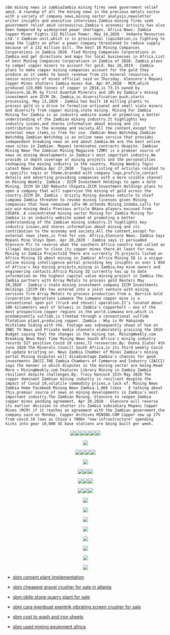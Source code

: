 ```
sbm mining news in zambiaZambia mining firms seek government relief amid. A roundup of all the mining news in the precious metals sector with a variety of company news,mining sector analysis,newsletter writer insights and executive interviews.Zambia mining firms seek government relief amid coronavirus.Zambia's economic activity has also been hampered by widespread power shortages. Africa News: Zambia Copper Miner Fights 132 Million Power. May 14,2020 · Vedanta Resources Ltd.'s Zambian unit,which is in provisional liquidation,is fighting to keep the lights on after a power company threatened to reduce supply because of a 132 million bill. The best 10 Mining Companies Corporations in Zambia 2020. Find Mining Companies Corporations in Zambia and get directions and maps for local businesses in Africa.List of best Mining Companies Corporations in Zambia of 2020. Zambia plans to compel copper miners to account for gold. Dec 26,2019 · Zambia plans to make copper mining companies account for the gold they produce as it seeks to boost revenue from its mineral resources,a senior ministry of mines official said on Thursday. Glencore's Mopani Copper Mines shutters Zambia mines due. Apr 07,2020 · MCM,which produced 119,000 tonnes of copper in 2018,is 73.1% owned by Glencore,16.9% by First Quantum Minerals and 10% by Zambia's mining investment arm ZCCM IH. Zambia,in diversification push,starts processing. May 13,2020 · Zambia has built 10 milling plants to process gold in a drive to formalise artisanal and small scale miners and diversify from copper mining,state mining. Mining For Zambia Mining for Zambia is an industry website aimed at promoting a better understanding of the Zambian mining industry.It highlights key industry issues,and shares information about mining and its contribution to the economy and society.All the content,except for external news items,is free for use. Zambian News Watchdog Zambian Watchdog Zambian Watchdog is an online news service that provides independent breaking news on and about Zambia.We are the best online news sites in Zambian. Mopani terminates contracts despite. Zambian Mining News The Zambian Mining Magazine (ZMM) is a premier source of news on mining developments in Zambia's most important industry.We provide in depth coverage of mining projects and the personalities reshaping the mining industry in the country. Mining Weekly Topic Latest News Zambia Apr 17,2020 · Topics Listing of articles related to a specific topic or theme,branded with company logo,profile,contact details and adverting providing companies with a more visible channel on Mining Weekly. Zambia : ZCCM Investment Holdings to open a Gold Mining. ZCCM IH CEO Mabvuto Chipata.ZCCM Investment Holdings plans to open a company that will supervise the mining of gold across the country.ZCCM IH. Zambia : Grizzly Mining donates vehicle to chief Lumpuma Zambia threaten to revoke mining licenses given Mining companies that have remained idle HH attends Mining Indaba,calls for win win mining deals Previous article Nkana players excused from COSAFA. A concentrated mining sector Mining For Zambia Mining for Zambia is an industry website aimed at promoting a better understanding of the Zambian mining industry.It highlights key industry issues,and shares information about mining and its contribution to the economy and society.All the content,except for external news items,is free for use. Africa,Glencore News: Zambia Says Mopani Mine Stays Open. Apr 20,2020 · Zambia says it persuaded Glencore Plc to reverse what the southern Africa country had called an illegal decision to close its copper mines there.At least for now. Mining in Zambia ProjectsIQ There are currently 75 projects listed on Africa Mining IQ about mining in Zambia! Africa Mining IQ is a unique online mining intelligence portal providing key insights on over 1 850 of Africa's key mining projects,mining in Zambia,key mine owners and engineering contacts.Africa Mining IQ currently has up to date information on the highest capital value mining project in Zambia the. Zambia partners with Array Metals to process gold Reuters May 20,2020 · Zambia's state mining investment company ZCCM Investments Holdings (ZCCM IH) has entered into a joint venture with mining services firm Array Metals to process production from a. Barrick Gold Corporation Operations Lumwana The Lumwana copper mine is a conventional open pit (truck and shovel) operation.It's located about 100 kilometers west of Solwezi in Zambia's Copperbelt — one of the most prospective copper regions in the world.Lumwana ore,which is predominantly sulfide,is treated through a conventional sulfide flotation plant,producing copper. Zambia : Why is Mr Hakainde Hichilema Siding with the. Footage was subsequently shown of him on ZNBC TV News and Private media channels elaborately praising the 2019 Budget saying that the changes in the mining tax. MiningWeekly.com Breaking News Real Time Mining News South Africa's mining industry records 527 positive Covid 19 cases,72 recoveries.By: Donna Slater 4th June 2020 The Minerals Council South Africa,in its third weekly Covid 19 update briefing on. News Zambia Chamber of Mines Zambia's mining portal Mining disputes will disadvantage Zambia's chances for good investments ZACCI.THE Zambia Chambers of Commerce and Industry (ZACCI) says the manner in which disputes in the mining sector are being.Read More » MiningWeekly.com Features Library Mining in Zambia Zambia resilient despite challenges.By: Tracy Hancock 15th May 2020 The copper dominant Zambian mining industry is resilient despite the impact of Covid 19,volatile commodity prices,a lack of. Mining News Zambia Home Facebook Mining News Zambia.1,866 likes · 8 talking about this.premier source of news on mining developments in Zambia's most important industry.The Zambian Mining. Glencore to reopen Zambia copper mines pending agreement. Apr 20,2020 · Glencore will reverse its earlier decision to shutter its Zambia subsidiary Mopani Copper Mines (MCM) if it reaches an agreement with the Zambian government,the company said on Monday. Copper Archives MINING.COM Copper now up 27% from covid 19 lows as China's 700bn "new infrastructure" spending kicks into gear 10,000 5G base stations are being built per week. 
```

<div align="center">
  
<a rel="nofollow" href="https://m.shibang-china.com?f=github&k=sbm+mining+news+in+zambia"><img src="https://static.shibang-china.com/en/l.png"></a><img src="https://static.shibang-china.com/en/hw.png"><a rel="nofollow" href="https://m.shibang-china.com/product/?f=github&k=sbm+mining+news+in+zambia"><img src="https://static.shibang-china.com/en/p.png"></a><a rel="nofollow" href="https://m.shibang-china.com/cases/?f=github&k=sbm+mining+news+in+zambia"><img src="https://static.shibang-china.com/en/c.png"></a><a rel="nofollow" href="https://m.shibang-china.com/news/?f=github&k=sbm+mining+news+in+zambia"><img src="https://static.shibang-china.com/en/n.png"></a><a rel="nofollow" href="https://m.shibang-china.com?f=github&k=sbm+mining+news+in+zambia"><img src="https://static.shibang-china.com/en/m.png"></a>

<a rel="nofollow" href="https://m.shibang-china.com/product/?f=github&k=sbm+mining+news+in+zambia"><img src="https://static.shibang-china.com/en/b.jpg"></a>
  
<a rel="nofollow" href="https://m.shibang-china.com/solution-aggregate.html?f=github&k=sbm+mining+news+in+zambia"><img src="https://static.shibang-china.com/en/a.jpg"></a><a rel="nofollow" href="https://m.shibang-china.com/solution-mine.html?f=github&k=sbm+mining+news+in+zambia"><img src="https://static.shibang-china.com/en/m.jpg"></a><a rel="nofollow" href="https://m.shibang-china.com/solution-mill.html?f=github&k=sbm+mining+news+in+zambia"><img src="https://static.shibang-china.com/en/g.jpg"></a><a rel="nofollow" href="https://m.shibang-china.com/solution-epc.html?f=github&k=sbm+mining+news+in+zambia"><img src="https://static.shibang-china.com/en/e.jpg"></a>

<a rel="nofollow" href="https://m.shibang-china.com/product/?f=github&k=sbm+mining+news+in+zambia"><img src="https://static.shibang-china.com/en/a-p.png"></a>

<a rel="nofollow" href="https://m.shibang-china.com/product/crusher/c6x.html?f=github&k=sbm+mining+news+in+zambia"><img src="https://static.shibang-china.com/en/j.jpg"></a><a rel="nofollow" href="https://m.shibang-china.com/product/crusher/ci5x.html?f=github&k=sbm+mining+news+in+zambia"><img src="https://static.shibang-china.com/en/i.jpg"></a><a rel="nofollow" href="https://m.shibang-china.com/product/crusher/hst.html?f=github&k=sbm+mining+news+in+zambia"><img src="https://static.shibang-china.com/en/c.jpg"></a>

<a rel="nofollow" href="https://m.shibang-china.com/product/mill/mtw.html?f=github&k=sbm+mining+news+in+zambia"><img src="https://static.shibang-china.com/en/mtw.jpg"></a><a rel="nofollow" href="https://m.shibang-china.com/product/mill/scm.html?f=github&k=sbm+mining+news+in+zambia"><img src="https://static.shibang-china.com/en/scm.jpg"></a><a rel="nofollow" href="https://m.shibang-china.com/product/mill/lm.html?f=github&k=sbm+mining+news+in+zambia"><img src="https://static.shibang-china.com/en/lm.jpg"></a>

<a rel="nofollow" href="https://m.shibang-china.com/product/sand/vsi6x.html?f=github&k=sbm+mining+news+in+zambia"><img src="https://static.shibang-china.com/en/6x.jpg"></a><a rel="nofollow" href="https://m.shibang-china.com/product/sand/vu.html?f=github&k=sbm+mining+news+in+zambia"><img src="https://static.shibang-china.com/en/vu.jpg"></a><a rel="nofollow" href="https://m.shibang-china.com/product/mobile/klun.html?f=github&k=sbm+mining+news+in+zambia"><img src="https://static.shibang-china.com/en/k.jpg"></a>

<a rel="nofollow" href="https://m.shibang-china.com/cases/?f=github&k=sbm+mining+news+in+zambia"><img src="https://static.shibang-china.com/en/case.png"></a>

<a rel="nofollow" href="https://m.shibang-china.com/cases/aggregate/202.html?f=github&k=sbm+mining+news+in+zambia"><img src="https://static.shibang-china.com/en/c-1.jpg"></a>

<a rel="nofollow" href="https://m.shibang-china.com/cases/aggregate/203.html?f=github&k=sbm+mining+news+in+zambia"><img src="https://static.shibang-china.com/en/c-2.jpg"></a>

<a rel="nofollow" href="https://m.shibang-china.com/cases/mill/123.html?f=github&k=sbm+mining+news+in+zambia"><img src="https://static.shibang-china.com/en/c-3.jpg"></a>

<a rel="nofollow" href="https://m.shibang-china.com/contact_us.html?f=github&k=sbm+mining+news+in+zambia"><img src="https://static.shibang-china.com/en/contact.png"></a>

<a rel="nofollow" href="https://swt.shibang-china.com/?f=github&k=sbm+mining+news+in+zambia"><img src="https://static.shibang-china.com/en/chat.png"></a>

<a rel="nofollow" href="https://whatsapp.shibangsoft.com/WhatsApp.php?f=github&k=sbm+mining+news+in+zambia"><img src="https://static.shibang-china.com/en/whatsapp.png"></a>

<a rel="nofollow" href="https://m.shibang-china.com/?f=github&k=sbm+mining+news+in+zambia"><img src="https://static.shibang-china.com/en/website.png"></a>

</div>


* [sbm cement plant implementation](sbm%20cement%20plant%20implementation.md)

* [sbm cheapest gravel crusher for sale in atlanta](sbm%20cheapest%20gravel%20crusher%20for%20sale%20in%20atlanta.md)

* [sbm obile stone quarry plant for sale](sbm%20obile%20stone%20quarry%20plant%20for%20sale.md)

* [sbm cara membuat exentrik vibrating screen crusher for sale](sbm%20cara%20membuat%20exentrik%20vibrating%20screen%20crusher%20for%20sale.md)

* [sbm cost to wash and iron sheets](sbm%20cost%20to%20wash%20and%20iron%20sheets.md)

* [sbm used mining equipment africa](sbm%20used%20mining%20equipment%20africa.md)